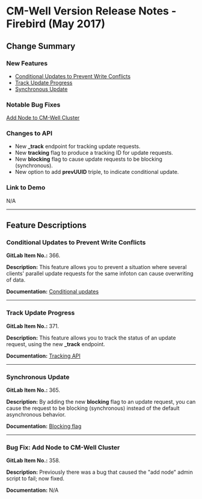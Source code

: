 # CM-Well Version Release Notes - Firebird (May 2017) #

## Change Summary ##

### New Features ###

* [Conditional Updates to Prevent Write Conflicts](#hdr1)
* [Track Update Progress](#hdr2)
* [Synchronous Update](#hdr4)

### Notable Bug Fixes ###
[Add Node to CM-Well Cluster](#hdr4)

### Changes to API	 ###
* New **_track** endpoint for tracking update requests.
* New **tracking** flag to produce a tracking ID for update requests.
* New **blocking** flag to cause update requests to be blocking (synchronous).
* New option to add **prevUUID** triple, to indicate conditional update.

### Link to Demo ###
N/A

------------------------------

## Feature Descriptions ##

<a name="hdr1"></a>
### Conditional Updates to Prevent Write Conflicts ###

**GitLab Item No.:** 366.

**Description:**
This feature allows you to prevent a situation where several clients' parallel update requests for the same infoton can cause overwriting of data.

**Documentation:** 
[Conditional updates](API.UsingConditionalUpdates.md)

----------

<a name="hdr2"></a>
### Track Update Progress ###

**GitLab Item No.:** 371.

**Description:**
This feature allows you to track the status of an update request, using the new **_track** endpoint.

**Documentation:** 
[Tracking API](API.Update.TrackUpdates.md)

----------

<a name="hdr3"></a>
### Synchronous Update ###

**GitLab Item No.:** 365.

**Description:**
By adding the new **blocking** flag to an update request, you can cause the request to be blocking (synchronous) instead of the default asynchronous behavior.

**Documentation:** 
[Blocking flag](API.UsingTheBlockingFlag.md)

----------

<a name="hdr4"></a>
### Bug Fix: Add Node to CM-Well Cluster ###

**GitLab Item No.:** 358.

**Description:**
Previously there was a bug that caused the "add node" admin script to fail; now fixed.

**Documentation:** 
N/A